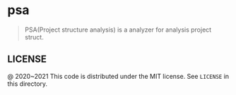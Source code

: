 # psa

> PSA(Project structure analysis) is a analyzer for analysis project struct.

LICENSE
---

@ 2020~2021 This code is distributed under the MIT license. See `LICENSE` in this directory.
